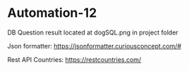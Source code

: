 # Automation-12
DB Question result located at dogSQL.png in project folder



Json formatter:
https://jsonformatter.curiousconcept.com/#


Rest API Countries:
https://restcountries.com/
